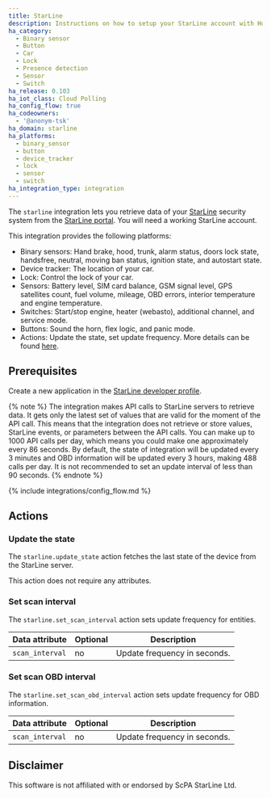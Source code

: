 ```yaml
---
title: StarLine
description: Instructions on how to setup your StarLine account with Home Assistant.
ha_category:
  - Binary sensor
  - Button
  - Car
  - Lock
  - Presence detection
  - Sensor
  - Switch
ha_release: 0.103
ha_iot_class: Cloud Polling
ha_config_flow: true
ha_codeowners:
  - '@anonym-tsk'
ha_domain: starline
ha_platforms:
  - binary_sensor
  - button
  - device_tracker
  - lock
  - sensor
  - switch
ha_integration_type: integration
---
```


The `starline` integration lets you retrieve data of your [StarLine](https://www.alarmstarline.com/) security system from the [StarLine portal](https://my.starline.ru/). You will need a working StarLine account.

This integration provides the following platforms:

- Binary sensors: Hand brake, hood, trunk, alarm status, doors lock state, handsfree, neutral, moving ban status, ignition state, and autostart state.
- Device tracker: The location of your car.
- Lock: Control the lock of your car.
- Sensors: Battery level, SIM card balance, GSM signal level, GPS satellites count, fuel volume, mileage, OBD errors, interior temperature and engine temperature.
- Switches: Start/stop engine, heater (webasto), additional channel, and service mode.
- Buttons: Sound the horn, flex logic, and panic mode.
- Actions: Update the state, set update frequency. More details can be found [here](#actions).

## Prerequisites

Create a new application in the [StarLine developer profile](https://my.starline.ru/developer).

{% note %}
The integration makes API calls to StarLine servers to retrieve data. It gets only the latest set of values that are valid for the moment of the API call. This means that the integration does not retrieve or store values, StarLine events, or parameters between the API calls.
You can make up to 1000 API calls per day, which means you could make one approximately every 86 seconds.
By default, the state of integration will be updated every 3 minutes and OBD information will be updated every 3 hours, making 488 calls per day.
It is not recommended to set an update interval of less than 90 seconds.
{% endnote %}

{% include integrations/config_flow.md %}

## Actions

### Update the state

The `starline.update_state` action fetches the last state of the device from the StarLine server.

This action does not require any attributes.

### Set scan interval

The `starline.set_scan_interval` action sets update frequency for entities.

| Data attribute | Optional | Description |
| ---------------------- | -------- | ----------- |
| `scan_interval` | no | Update frequency in seconds.

### Set scan OBD interval

The `starline.set_scan_obd_interval` action sets update frequency for OBD information.

| Data attribute | Optional | Description |
| ---------------------- | -------- | ----------- |
| `scan_interval` | no | Update frequency in seconds.

## Disclaimer

This software is not affiliated with or endorsed by ScPA StarLine Ltd.
